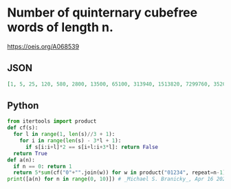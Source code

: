 # Number of quinternary cubefree words of length n\.
https://oeis.org/A068539
## JSON
```JSON
[1, 5, 25, 120, 580, 2800, 13500, 65100, 313940, 1513820, 7299760, 35200020, 169736780, 818482260, 3946776920, 19031623000]
```
## Python
```Python
from itertools import product
def cf(s):
  for l in range(1, len(s)//3 + 1):
    for i in range(len(s) - 3*l + 1):
      if s[i:i+l]*2 == s[i+l:i+3*l]: return False
  return True
def a(n):
  if n == 0: return 1
  return 5*sum(cf("0"+"".join(w)) for w in product("01234", repeat=n-1))
print([a(n) for n in range(0, 10)]) # _Michael S. Branicky_, Apr 16 2021
```
